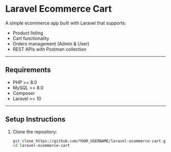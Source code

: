 # Laravel Ecommerce Cart

A simple ecommerce app built with Laravel that supports:
- Product listing
- Cart functionality
- Orders management (Admin & User)
- REST APIs with Postman collection

---

## Requirements
- PHP >= 8.0
- MySQL >= 8.0
- Composer
- Laravel >= 10

---

## Setup Instructions

1. Clone the repository:
   ```bash
   git clone https://github.com/YOUR_USERNAME/laravel-ecommerce-cart.git
   cd laravel-ecommerce-cart
